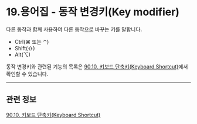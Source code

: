# 19.용어집 - 동작 변경키(Key modifier)

다른 동작과 함께 사용하여 다른 동작으로 바꾸는 키를 말합니다.

- Ctrl(⌘ 또는 ⌃)
- Shift(⇧)
- Alt(⌥)

동작 변경키와 관련된 기능의 목록은 [90.10. 키보드 단축키(Keyboard Shortcut)](./90-10-00-keyboard_shortcut.md)에서 확인할 수 있습니다.

***

## 관련 정보

[90.10. 키보드 단축키(Keyboard Shortcut)](./90-10-00-keyboard_shortcut.md)
